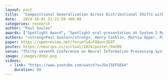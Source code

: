 ```yaml
---
layout: post
title:  "Compositional Generalization Across Distributional Shifts with Sparse Tree Operations"
date:   2024-10-01 22:21:59 +00:00
categories: research
author: "Paul Soulos"
awards: ["Spotlight Award", "Spotlight oral presentation at System 2 Reasoning Workshop, NeurIPS 2024"]
authors: "<strong>Paul Soulos</strong>, Henry Conklin, Mattia Opper, Paul Smolensky, Jianfeng Gao, Roland Fernandez"
paper: https://openreview.net/forum?id=fOQunr2E0T
poster: https://neurips.cc/virtual/2024/poster/94209
venue: "Thirty-seventh Conference on Neural Information Processing Systems"
image: /images/dtm2.png
videos:
  - link: "https://www.youtube.com/watch?v=JGnJ5EF5EkA"
    duration: 80
---
```

